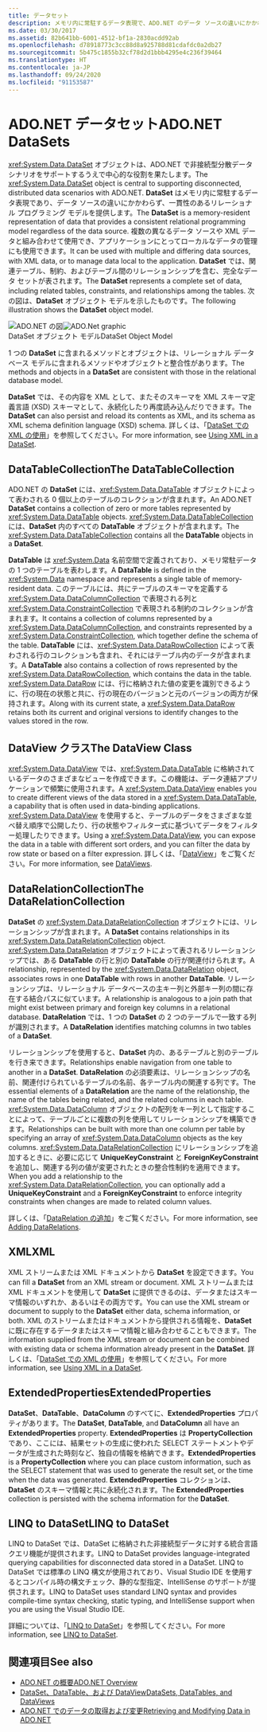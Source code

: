 ```yaml
---
title: データセット
description: メモリ内に常駐するデータ表現で、ADO.NET のデータ ソースの違いにかかわらず、一貫性のあるリレーショナル プログラミング モデルを提供する、DataSet について説明します。
ms.date: 03/30/2017
ms.assetid: 82b641bb-6001-4512-bf1a-2830acdd92ab
ms.openlocfilehash: d78918773c3cc88d8a925788d81cdafdc0a2db27
ms.sourcegitcommit: 5b475c1855b32cf78d2d1bbb4295e4c236f39464
ms.translationtype: HT
ms.contentlocale: ja-JP
ms.lasthandoff: 09/24/2020
ms.locfileid: "91153587"
---
```

# <a name="adonet-datasets"></a><span data-ttu-id="8e12d-103">ADO.NET データセット</span><span class="sxs-lookup"><span data-stu-id="8e12d-103">ADO.NET DataSets</span></span>

<span data-ttu-id="8e12d-104"><xref:System.Data.DataSet> オブジェクトは、ADO.NET で非接続型分散データ シナリオをサポートするうえで中心的な役割を果たします。</span><span class="sxs-lookup"><span data-stu-id="8e12d-104">The <xref:System.Data.DataSet> object is central to supporting disconnected, distributed data scenarios with ADO.NET.</span></span> <span data-ttu-id="8e12d-105">**DataSet** はメモリ内に常駐するデータ表現であり、データ ソースの違いにかかわらず、一貫性のあるリレーショナル プログラミング モデルを提供します。</span><span class="sxs-lookup"><span data-stu-id="8e12d-105">The **DataSet** is a memory-resident representation of data that provides a consistent relational programming model regardless of the data source.</span></span> <span data-ttu-id="8e12d-106">複数の異なるデータ ソースや XML データと組み合わせて使用でき、アプリケーションにとってローカルなデータの管理にも使用できます。</span><span class="sxs-lookup"><span data-stu-id="8e12d-106">It can be used with multiple and differing data sources, with XML data, or to manage data local to the application.</span></span> <span data-ttu-id="8e12d-107">**DataSet** では、関連テーブル、制約、およびテーブル間のリレーションシップを含む、完全なデータ セットが表されます。</span><span class="sxs-lookup"><span data-stu-id="8e12d-107">The **DataSet** represents a complete set of data, including related tables, constraints, and relationships among the tables.</span></span> <span data-ttu-id="8e12d-108">次の図は、**DataSet** オブジェクト モデルを示したものです。</span><span class="sxs-lookup"><span data-stu-id="8e12d-108">The following illustration shows the **DataSet** object model.</span></span>  
  
 <span data-ttu-id="8e12d-109">![ADO.NET の図](./media/ado-1-bpuedev11.png "ado_1_bpuedev11")</span><span class="sxs-lookup"><span data-stu-id="8e12d-109">![ADO.Net graphic](./media/ado-1-bpuedev11.png "ado_1_bpuedev11")</span></span>  
<span data-ttu-id="8e12d-110">DataSet オブジェクト モデル</span><span class="sxs-lookup"><span data-stu-id="8e12d-110">DataSet Object Model</span></span>  
  
 <span data-ttu-id="8e12d-111">1 つの **DataSet** に含まれるメソッドとオブジェクトは、リレーショナル データベース モデルに含まれるメソッドやオブジェクトと整合性があります。</span><span class="sxs-lookup"><span data-stu-id="8e12d-111">The methods and objects in a **DataSet** are consistent with those in the relational database model.</span></span>  
  
 <span data-ttu-id="8e12d-112">**DataSet** では、その内容を XML として、またそのスキーマを XML スキーマ定義言語 (XSD) スキーマとして、永続化したり再度読み込んだりできます。</span><span class="sxs-lookup"><span data-stu-id="8e12d-112">The **DataSet** can also persist and reload its contents as XML, and its schema as XML schema definition language (XSD) schema.</span></span> <span data-ttu-id="8e12d-113">詳しくは、「[DataSet での XML の使用](./dataset-datatable-dataview/using-xml-in-a-dataset.md)」を参照してください。</span><span class="sxs-lookup"><span data-stu-id="8e12d-113">For more information, see [Using XML in a DataSet](./dataset-datatable-dataview/using-xml-in-a-dataset.md).</span></span>  
  
## <a name="the-datatablecollection"></a><span data-ttu-id="8e12d-114">DataTableCollection</span><span class="sxs-lookup"><span data-stu-id="8e12d-114">The DataTableCollection</span></span>  

 <span data-ttu-id="8e12d-115">ADO.NET の **DataSet** には、<xref:System.Data.DataTable> オブジェクトによって表わされる 0 個以上のテーブルのコレクションが含まれます。</span><span class="sxs-lookup"><span data-stu-id="8e12d-115">An ADO.NET **DataSet** contains a collection of zero or more tables represented by <xref:System.Data.DataTable> objects.</span></span> <span data-ttu-id="8e12d-116"><xref:System.Data.DataTableCollection> には、**DataSet** 内のすべての **DataTable** オブジェクトが含まれます。</span><span class="sxs-lookup"><span data-stu-id="8e12d-116">The <xref:System.Data.DataTableCollection> contains all the **DataTable** objects in a **DataSet**.</span></span>  
  
 <span data-ttu-id="8e12d-117">**DataTable** は <xref:System.Data> 名前空間で定義されており、メモリ常駐データの 1 つのテーブルを表わします。</span><span class="sxs-lookup"><span data-stu-id="8e12d-117">A **DataTable** is defined in the <xref:System.Data> namespace and represents a single table of memory-resident data.</span></span> <span data-ttu-id="8e12d-118">このテーブルには、共にテーブルのスキーマを定義する <xref:System.Data.DataColumnCollection> で表現される列と <xref:System.Data.ConstraintCollection> で表現される制約のコレクションが含まれます。</span><span class="sxs-lookup"><span data-stu-id="8e12d-118">It contains a collection of columns represented by a <xref:System.Data.DataColumnCollection>, and constraints represented by a <xref:System.Data.ConstraintCollection>, which together define the schema of the table.</span></span> <span data-ttu-id="8e12d-119">**DataTable** には、<xref:System.Data.DataRowCollection> によって表わされる行のコレクションも含まれ、それにはテーブル内のデータが含まれます。</span><span class="sxs-lookup"><span data-stu-id="8e12d-119">A **DataTable** also contains a collection of rows represented by the <xref:System.Data.DataRowCollection>, which contains the data in the table.</span></span> <span data-ttu-id="8e12d-120"><xref:System.Data.DataRow> には、行に格納された値の変更を識別できるように、行の現在の状態と共に、行の現在のバージョンと元のバージョンの両方が保持されます。</span><span class="sxs-lookup"><span data-stu-id="8e12d-120">Along with its current state, a <xref:System.Data.DataRow> retains both its current and original versions to identify changes to the values stored in the row.</span></span>  
  
## <a name="the-dataview-class"></a><span data-ttu-id="8e12d-121">DataView クラス</span><span class="sxs-lookup"><span data-stu-id="8e12d-121">The DataView Class</span></span>  

 <span data-ttu-id="8e12d-122"><xref:System.Data.DataView> では、<xref:System.Data.DataTable> に格納されているデータのさまざまなビューを作成できます。この機能は、データ連結アプリケーションで頻繁に使用されます。</span><span class="sxs-lookup"><span data-stu-id="8e12d-122">A <xref:System.Data.DataView> enables you to create different views of the data stored in a <xref:System.Data.DataTable>, a capability that is often used in data-binding applications.</span></span> <span data-ttu-id="8e12d-123"><xref:System.Data.DataView> を使用すると、テーブルのデータをさまざまな並べ替え順序で公開したり、行の状態やフィルター式に基づいてデータをフィルター処理したりできます。</span><span class="sxs-lookup"><span data-stu-id="8e12d-123">Using a <xref:System.Data.DataView>, you can expose the data in a table with different sort orders, and you can filter the data by row state or based on a filter expression.</span></span> <span data-ttu-id="8e12d-124">詳しくは、「[DataView](./dataset-datatable-dataview/dataviews.md)」をご覧ください。</span><span class="sxs-lookup"><span data-stu-id="8e12d-124">For more information, see [DataViews](./dataset-datatable-dataview/dataviews.md).</span></span>  
  
## <a name="the-datarelationcollection"></a><span data-ttu-id="8e12d-125">DataRelationCollection</span><span class="sxs-lookup"><span data-stu-id="8e12d-125">The DataRelationCollection</span></span>  

 <span data-ttu-id="8e12d-126">**DataSet** の <xref:System.Data.DataRelationCollection> オブジェクトには、リレーションシップが含まれます。</span><span class="sxs-lookup"><span data-stu-id="8e12d-126">A **DataSet** contains relationships in its <xref:System.Data.DataRelationCollection> object.</span></span> <span data-ttu-id="8e12d-127"><xref:System.Data.DataRelation> オブジェクトによって表されるリレーションシップでは、ある **DataTable** の行と別の **DataTable** の行が関連付けられます。</span><span class="sxs-lookup"><span data-stu-id="8e12d-127">A relationship, represented by the <xref:System.Data.DataRelation> object, associates rows in one **DataTable** with rows in another **DataTable**.</span></span> <span data-ttu-id="8e12d-128">リレーションシップは、リレーショナル データベースの主キー列と外部キー列の間に存在する結合パスに似ています。</span><span class="sxs-lookup"><span data-stu-id="8e12d-128">A relationship is analogous to a join path that might exist between primary and foreign key columns in a relational database.</span></span> <span data-ttu-id="8e12d-129">**DataRelation** では、1 つの **DataSet** の 2 つのテーブルで一致する列が識別されます。</span><span class="sxs-lookup"><span data-stu-id="8e12d-129">A **DataRelation** identifies matching columns in two tables of a **DataSet**.</span></span>  
  
 <span data-ttu-id="8e12d-130">リレーションシップを使用すると、**DataSet** 内の、あるテーブルと別のテーブルを行き来できます。</span><span class="sxs-lookup"><span data-stu-id="8e12d-130">Relationships enable navigation from one table to another in a **DataSet**.</span></span> <span data-ttu-id="8e12d-131">**DataRelation** の必須要素は、リレーションシップの名前、関連付けられているテーブルの名前、各テーブル内の関連する列です。</span><span class="sxs-lookup"><span data-stu-id="8e12d-131">The essential elements of a **DataRelation** are the name of the relationship, the name of the tables being related, and the related columns in each table.</span></span> <span data-ttu-id="8e12d-132"><xref:System.Data.DataColumn> オブジェクトの配列をキー列として指定することによって、テーブルごとに複数の列を使用してリレーションシップを構築できます。</span><span class="sxs-lookup"><span data-stu-id="8e12d-132">Relationships can be built with more than one column per table by specifying an array of <xref:System.Data.DataColumn> objects as the key columns.</span></span> <span data-ttu-id="8e12d-133"><xref:System.Data.DataRelationCollection> にリレーションシップを追加するときに、必要に応じて **UniqueKeyConstraint** と **ForeignKeyConstraint** を追加し、関連する列の値が変更されたときの整合性制約を適用できます。</span><span class="sxs-lookup"><span data-stu-id="8e12d-133">When you add a relationship to the <xref:System.Data.DataRelationCollection>, you can optionally add a **UniqueKeyConstraint** and a **ForeignKeyConstraint** to enforce integrity constraints when changes are made to related column values.</span></span>  
  
 <span data-ttu-id="8e12d-134">詳しくは、「[DataRelation の追加](./dataset-datatable-dataview/adding-datarelations.md)」をご覧ください。</span><span class="sxs-lookup"><span data-stu-id="8e12d-134">For more information, see [Adding DataRelations](./dataset-datatable-dataview/adding-datarelations.md).</span></span>  
  
## <a name="xml"></a><span data-ttu-id="8e12d-135">XML</span><span class="sxs-lookup"><span data-stu-id="8e12d-135">XML</span></span>  

 <span data-ttu-id="8e12d-136">XML ストリームまたは XML ドキュメントから **DataSet** を設定できます。</span><span class="sxs-lookup"><span data-stu-id="8e12d-136">You can fill a **DataSet** from an XML stream or document.</span></span> <span data-ttu-id="8e12d-137">XML ストリームまたは XML ドキュメントを使用して **DataSet** に提供できるのは、データまたはスキーマ情報のいずれか、あるいはその両方です。</span><span class="sxs-lookup"><span data-stu-id="8e12d-137">You can use the XML stream or document to supply to the **DataSet** either data, schema information, or both.</span></span> <span data-ttu-id="8e12d-138">XML のストリームまたはドキュメントから提供される情報を、**DataSet** に既に存在するデータまたはスキーマ情報と組み合わせることもできます。</span><span class="sxs-lookup"><span data-stu-id="8e12d-138">The information supplied from the XML stream or document can be combined with existing data or schema information already present in the **DataSet**.</span></span> <span data-ttu-id="8e12d-139">詳しくは、「[DataSet での XML の使用](./dataset-datatable-dataview/using-xml-in-a-dataset.md)」を参照してください。</span><span class="sxs-lookup"><span data-stu-id="8e12d-139">For more information, see [Using XML in a DataSet](./dataset-datatable-dataview/using-xml-in-a-dataset.md).</span></span>  
  
## <a name="extendedproperties"></a><span data-ttu-id="8e12d-140">ExtendedProperties</span><span class="sxs-lookup"><span data-stu-id="8e12d-140">ExtendedProperties</span></span>  

 <span data-ttu-id="8e12d-141">**DataSet**、**DataTable**、**DataColumn** のすべてに、**ExtendedProperties** プロパティがあります。</span><span class="sxs-lookup"><span data-stu-id="8e12d-141">The **DataSet**, **DataTable**, and **DataColumn** all have an **ExtendedProperties** property.</span></span> <span data-ttu-id="8e12d-142">**ExtendedProperties** は **PropertyCollection** であり、ここには、結果セットの生成に使われた SELECT ステートメントやデータが生成された時刻など、独自の情報を格納できます。</span><span class="sxs-lookup"><span data-stu-id="8e12d-142">**ExtendedProperties** is a **PropertyCollection** where you can place custom information, such as the SELECT statement that was used to generate the result set, or the time when the data was generated.</span></span> <span data-ttu-id="8e12d-143">**ExtendedProperties** コレクションは、**DataSet** のスキーマ情報と共に永続化されます。</span><span class="sxs-lookup"><span data-stu-id="8e12d-143">The **ExtendedProperties** collection is persisted with the schema information for the **DataSet**.</span></span>  
  
## <a name="linq-to-dataset"></a><span data-ttu-id="8e12d-144">LINQ to DataSet</span><span class="sxs-lookup"><span data-stu-id="8e12d-144">LINQ to DataSet</span></span>  

 <span data-ttu-id="8e12d-145">LINQ to DataSet では、DataSet に格納された非接続型データに対する統合言語クエリ機能が提供されます。</span><span class="sxs-lookup"><span data-stu-id="8e12d-145">LINQ to DataSet provides language-integrated querying capabilities for disconnected data stored in a DataSet.</span></span> <span data-ttu-id="8e12d-146">LINQ to DataSet では標準の LINQ 構文が使用されており、Visual Studio IDE を使用するとコンパイル時の構文チェック、静的な型指定、IntelliSense のサポートが提供されます。</span><span class="sxs-lookup"><span data-stu-id="8e12d-146">LINQ to DataSet uses standard LINQ syntax and provides compile-time syntax checking, static typing, and IntelliSense support when you are using the Visual Studio IDE.</span></span>  
  
 <span data-ttu-id="8e12d-147">詳細については、「[LINQ to DataSet](linq-to-dataset.md)」を参照してください。</span><span class="sxs-lookup"><span data-stu-id="8e12d-147">For more information, see [LINQ to DataSet](linq-to-dataset.md).</span></span>  
  
## <a name="see-also"></a><span data-ttu-id="8e12d-148">関連項目</span><span class="sxs-lookup"><span data-stu-id="8e12d-148">See also</span></span>

- [<span data-ttu-id="8e12d-149">ADO.NET の概要</span><span class="sxs-lookup"><span data-stu-id="8e12d-149">ADO.NET Overview</span></span>](ado-net-overview.md)
- [<span data-ttu-id="8e12d-150">DataSet、DataTable、および DataView</span><span class="sxs-lookup"><span data-stu-id="8e12d-150">DataSets, DataTables, and DataViews</span></span>](./dataset-datatable-dataview/index.md)
- [<span data-ttu-id="8e12d-151">ADO.NET でのデータの取得および変更</span><span class="sxs-lookup"><span data-stu-id="8e12d-151">Retrieving and Modifying Data in ADO.NET</span></span>](retrieving-and-modifying-data.md)
